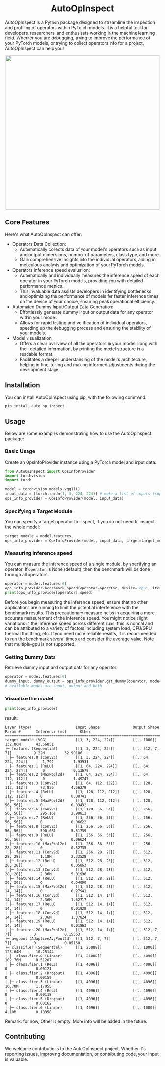 <div align="center">

# AutoOpInspect
</div>

AutoOpInspect is a Python package designed to streamline the inspection and profiling of operators within PyTorch models. It is a helpful tool for developers, researchers, and enthusiasts working in the machine learning field. Whether you are debugging, trying to improve the performance of your PyTorch models, or trying to collect operators info for a project, AutoOpInspect can help you!

<div align="center">
  <img src="./assets/AutoOpInspect_logo.png" width="500"/>
</div>


## Core Features

Here's what AutoOpInspect can offer:

- Operators Data Collection:
  - Automatically collects data of your model's operators such as input and output dimensions, number of parameters, class type, and more.
  - Gain comprehensive insights into the individual operators, aiding in meticulous analysis and optimization of your PyTorch models.
- Operators inference speed evaluation:
  - Automatically and individually measures the inference speed of each operator in your PyTorch models, providing you with detailed performance metrics.
  - This invaluable data assists developers in identifying bottlenecks and optimizing the performance of models for faster inference times on the device of your choice, ensuring peak operational efficiency.
- Automated Dummy Input/Output Data Generation:
  - Effortlessly generate dummy input or output data for any operator within your model.
  - Allows for rapid testing and verification of individual operators, speeding up the debugging process and ensuring the stability of your models.
- Model visualization
  - Offers a clear overview of all the operators in your model along with their detailed information, by printing the model structure in a readable format.
  - Facilitates a deeper understanding of the model's architecture, helping in fine-tuning and making informed adjustments during the development stage.

## Installation

You can install AutoOpInspect using pip, with the following command:

``` bash
pip install auto_op_inspect
```

## Usage

Below are some examples demonstrating how to use the AutoOpInspect package:

### Basic Usage

Create an OpsInfoProvider instance using a PyTorch model and input data:

``` python
from AutoOpInspect import OpsInfoProvider
import torchvision
import torch

model = torchvision.models.vgg11()
input_data = [torch.randn(1, 3, 224, 224)] # make a list of inputs (supports multiple inputs)
ops_info_provider = OpsInfoProvider(model, input_data)
```

### Specifying a Target Module

You can specify a target operator to inspect, if you do not need to inspect the whole model:

``` python
target_module = model.features
ops_info_provider = OpsInfoProvider(model, input_data, target=target_module)
```

### Measuring inference speed

You can measure the inference speed of a single module, by specifying an operator.
If `operator` is None (default), then the benchmark will be done through all operators.

``` python
operator = model.features[6]
ops_info_provider.benchmark_speed(operator=operator, device='cpu', iterations=100)
print(ops_info_provider[operator].speed)
```

Before you begin measuring the inference speed, ensure that no other applications are running to limit the potential interference with the benchmark results. This precautionary measure helps in acquiring a more accurate measurement of the inference speed.
You might notice slight variations in the inference speed across different runs; this is normal and can be attributed to a variety of factors including system load, CPU/GPU thermal throttling, etc. If you need more reliable results, it is recommended to run the benchmark several times and consider the average value.
Note that multiple-gpu is not supported.

### Getting Dummy Data

Retrieve dummy input and output data for any operator:

``` python
operator = model.features[6]
dummy_input, dummy_output = ops_info_provider.get_dummy(operator, mode='both')
# available modes are input, output and both
```

### Visualize the model

``` python
print(ops_info_provider)
```

result:

```
Layer (type)                    Input Shape               Output Shape              Param #       Inference (ms)      Other
================================================================================================================================
target_module (VGG)             [[1, 3, 224, 224]]        [[1, 1000]]               132.86M       43.66851
├─ features (Sequential)        [[1, 3, 224, 224]]        [[1, 512, 7, 7]]          9.22M         32.90186
│ ├─ features.0 (Conv2d)        [[1, 3, 224, 224]]        [[1, 64, 224, 224]]       1,792         1.93931
│ ├─ features.1 (ReLU)          [[1, 64, 224, 224]]       [[1, 64, 224, 224]]       0             0.13679
│ ├─ features.2 (MaxPool2d)     [[1, 64, 224, 224]]       [[1, 64, 112, 112]]       0             1.49747
│ ├─ features.3 (Conv2d)        [[1, 64, 112, 112]]       [[1, 128, 112, 112]]      73,856        4.56279
│ ├─ features.4 (ReLU)          [[1, 128, 112, 112]]      [[1, 128, 112, 112]]      0             0.08741
│ ├─ features.5 (MaxPool2d)     [[1, 128, 112, 112]]      [[1, 128, 56, 56]]        0             0.83432
│ ├─ features.6 (Conv2d)        [[1, 128, 56, 56]]        [[1, 256, 56, 56]]        295,168       2.99812
│ ├─ features.7 (ReLU)          [[1, 256, 56, 56]]        [[1, 256, 56, 56]]        0             0.06622
│ ├─ features.8 (Conv2d)        [[1, 256, 56, 56]]        [[1, 256, 56, 56]]        590,080       5.51739
│ ├─ features.9 (ReLU)          [[1, 256, 56, 56]]        [[1, 256, 56, 56]]        0             0.06624
│ ├─ features.10 (MaxPool2d)    [[1, 256, 56, 56]]        [[1, 256, 28, 28]]        0             0.52735
│ ├─ features.11 (Conv2d)       [[1, 256, 28, 28]]        [[1, 512, 28, 28]]        1.18M         2.33528
│ ├─ features.12 (ReLU)         [[1, 512, 28, 28]]        [[1, 512, 28, 28]]        0             0.05863
│ ├─ features.13 (Conv2d)       [[1, 512, 28, 28]]        [[1, 512, 28, 28]]        2.36M         5.01996
│ ├─ features.14 (ReLU)         [[1, 512, 28, 28]]        [[1, 512, 28, 28]]        0             0.04898
│ ├─ features.15 (MaxPool2d)    [[1, 512, 28, 28]]        [[1, 512, 14, 14]]        0             0.27941
│ ├─ features.16 (Conv2d)       [[1, 512, 14, 14]]        [[1, 512, 14, 14]]        2.36M         1.62717
│ ├─ features.17 (ReLU)         [[1, 512, 14, 14]]        [[1, 512, 14, 14]]        0             0.01928
│ ├─ features.18 (Conv2d)       [[1, 512, 14, 14]]        [[1, 512, 14, 14]]        2.36M         1.37824
│ ├─ features.19 (ReLU)         [[1, 512, 14, 14]]        [[1, 512, 14, 14]]        0             0.01863
│ ├─ features.20 (MaxPool2d)    [[1, 512, 14, 14]]        [[1, 512, 7, 7]]          0             0.15563
├─ avgpool (AdaptiveAvgPool2d)  [[1, 512, 7, 7]]          [[1, 512, 7, 7]]          0             0.05168
├─ classifier (Sequential)      [[1, 25088]]              [[1, 1000]]               123.64M       10.25144
│ ├─ classifier.0 (Linear)      [[1, 25088]]              [[1, 4096]]               102.76M       8.51207
│ ├─ classifier.1 (ReLU)        [[1, 4096]]               [[1, 4096]]               0             0.00121
│ ├─ classifier.2 (Dropout)     [[1, 4096]]               [[1, 4096]]               0             0.00159
│ ├─ classifier.3 (Linear)      [[1, 4096]]               [[1, 4096]]               16.78M        1.17055
│ ├─ classifier.4 (ReLU)        [[1, 4096]]               [[1, 4096]]               0             0.00118
│ ├─ classifier.5 (Dropout)     [[1, 4096]]               [[1, 4096]]               0             0.00162
│ ├─ classifier.6 (Linear)      [[1, 4096]]               [[1, 1000]]               4.10M         0.18358
```

Remark: for now, Other is empty. More info will be added in the future.

## Contributing

We welcome contributions to the AutoOpInspect project. Whether it's reporting issues, improving documentation, or contributing code, your input is valuable.